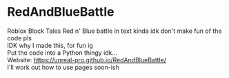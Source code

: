 # RedAndBlueBattle
Roblox Block Tales Red n' Blue battle in text kinda idk don't make fun of the code pls  
IDK why I made this, for fun ig  
Put the code into a Python thingy idk...  
Website: https://unreal-pro.github.io/RedAndBlueBattle/  
I'll work out how to use pages soon-ish
